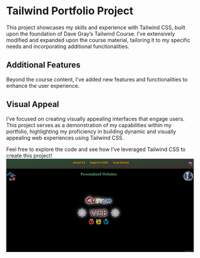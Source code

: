  <!-- note to self Just push it and it will launch to gitgub pages -->
 <!-- to run the project just GoLive don't forget to  'npm run tailwind' -->
# Tailwind Portfolio Project

This project showcases my skills and experience with Tailwind CSS, built upon the foundation of Dave Gray’s Tailwind Course. I’ve extensively modified and expanded upon the course material, tailoring it to my specific needs and incorporating additional functionalities.

## Additional Features

Beyond the course content, I’ve added new features and functionalities to enhance the user experience.

## Visual Appeal

I’ve focused on creating visually appealing interfaces that engage users. This project serves as a demonstration of my capabilities within my portfolio, highlighting my proficiency in building dynamic and visually appealing web experiences using Tailwind CSS.

Feel free to explore the code and see how I’ve leveraged Tailwind CSS to create this project!
![FontPageImg](CustomScreenshotForReadme.png)
